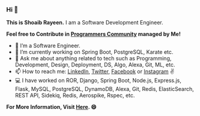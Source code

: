 ### Hi :open_hands:


**This is Shoaib Rayeen.** I am a Software Development Engineer. 

**Feel free to Contribute in [Programmers Community](https://shoaibrayeen.github.io/Programmers-Community/) managed by Me!**

- 🔭 I’m a Software Engineer. 
- 🌱 I’m currently working on Spring Boot, PostgreSQL, Karate etc.
- 💬 Ask me about anything related to tech such as Programming, Development, Design, Deployment, DS, Algo, Alexa, Git, ML, etc. 
- 📫 How to reach me: [LinkedIn](https://www.linkedin.com/in/shoaibrayeen/), [Twitter](https://twitter.com/Shoaibrayeen), [Facebook](https://www.facebook.com/ShoaibRayeen123) or [Instagram](https://www.instagram.com/shoaibrayeen/) :v:
- :computer: I have worked on ROR, Django, Spring Boot, Node.js, Express.js, Flask, MySQL, PostgreSQL, DynamoDB, Alexa, Git, Redis, ElasticSearch, REST API, Sidekiq, Redis, Aerospike, Rspec, etc.

**For More Information, Visit [Here](https://shoaibrayeen.github.io/). :smile:**
